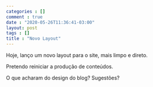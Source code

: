 ```yaml
---
categories : []
comment : true
date : "2020-05-26T11:36:41-03:00"
layout: post
tags : []
title : "Novo Layout"
---
```


Hoje, lanço um novo layout para o site, mais limpo e direto.

Pretendo reiniciar a produção de conteúdos.

O que acharam do design do blog? Sugestões?